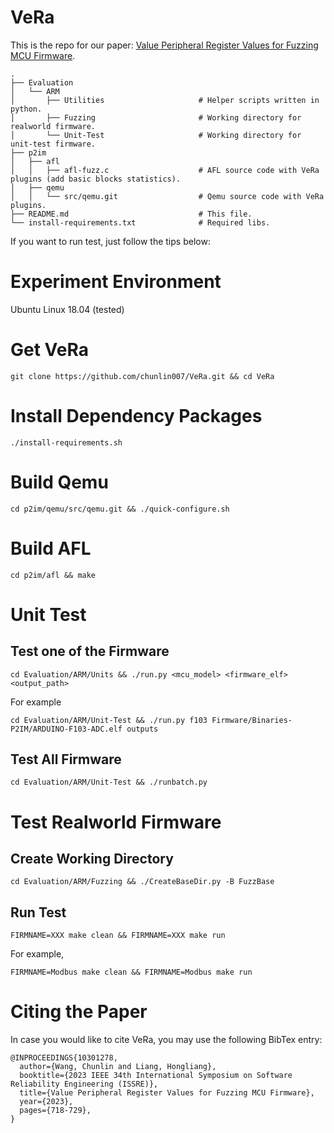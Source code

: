 # VeRa
This is the repo for our paper: [Value Peripheral Register Values for Fuzzing MCU Firmware](https://ieeexplore.ieee.org/document/10301278). 

```
.
├── Evaluation 
│   └── ARM 
│       ├── Utilities                     # Helper scripts written in python.
│       ├── Fuzzing                       # Working directory for realworld firmware. 
│       └── Unit-Test                     # Working directory for unit-test firmware.
├── p2im 
│   ├── afl 
│   │   ├── afl-fuzz.c                    # AFL source code with VeRa plugins (add basic blocks statistics).
│   ├── qemu 
│   │   └── src/qemu.git                  # Qemu source code with VeRa plugins.
├── README.md                             # This file.
└── install-requirements.txt              # Required libs.
```

If you want to run test, just follow the tips below:

# Experiment Environment
Ubuntu Linux 18.04 (tested) 

# Get VeRa
```shell
git clone https://github.com/chunlin007/VeRa.git && cd VeRa
```

# Install Dependency Packages
```shell
./install-requirements.sh
```

# Build Qemu
```shell
cd p2im/qemu/src/qemu.git && ./quick-configure.sh
```

# Build AFL
```shell
cd p2im/afl && make
```

# Unit Test
## Test one of the Firmware
```shell
cd Evaluation/ARM/Units && ./run.py <mcu_model> <firmware_elf> <output_path>
```
For example
```shell
cd Evaluation/ARM/Unit-Test && ./run.py f103 Firmware/Binaries-P2IM/ARDUINO-F103-ADC.elf outputs
```

## Test All Firmware 
```shell
cd Evaluation/ARM/Unit-Test && ./runbatch.py
```

# Test Realworld Firmware
## Create Working Directory
```shell
cd Evaluation/ARM/Fuzzing && ./CreateBaseDir.py -B FuzzBase
```

## Run Test
```shell
FIRMNAME=XXX make clean && FIRMNAME=XXX make run
```
For example, 
```shell
FIRMNAME=Modbus make clean && FIRMNAME=Modbus make run
```

# Citing the Paper
In case you would like to cite VeRa, you may use the following BibTex entry:
```
@INPROCEEDINGS{10301278,
  author={Wang, Chunlin and Liang, Hongliang},
  booktitle={2023 IEEE 34th International Symposium on Software Reliability Engineering (ISSRE)}, 
  title={Value Peripheral Register Values for Fuzzing MCU Firmware}, 
  year={2023},
  pages={718-729},
}
```
